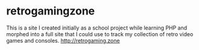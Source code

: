 # retrogamingzone
This is a site I created initially as a school project while learning PHP and morphed into a full site that I could use to track my collection of retro video games and consoles.
http://retrogaming.zone
